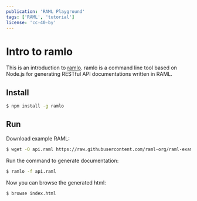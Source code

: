 ```yaml
---
publication: 'RAML Playground'
tags: ['RAML', 'tutorial']
license: 'cc-40-by'
---
```


# Intro to ramlo

This is an introduction to [ramlo](https://github.com/PGSSoft/ramlo). ramlo is a command line tool based on Node.js for generating RESTful API documentations written in RAML.

## Install

```sh
$ npm install -g ramlo
```

## Run

Download example RAML:

```sh
$ wget -O api.raml https://raw.githubusercontent.com/raml-org/raml-examples/master/typesystem/simple.raml
```

Run the command to generate documentation:

```sh
$ ramlo -f api.raml
```

Now you can browse the generated html:

```sh
$ browse index.html
```
